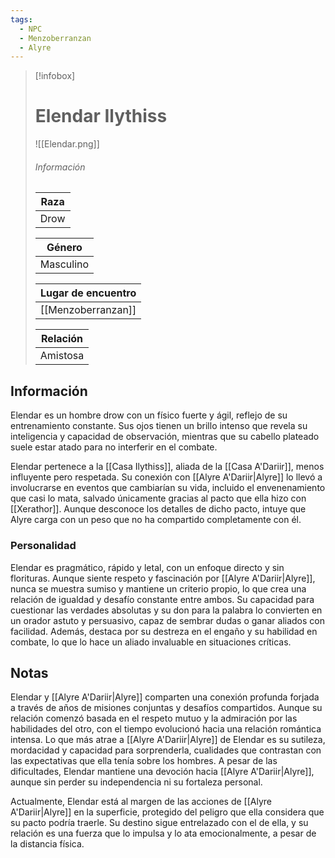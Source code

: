 ```yaml
---
tags:
  - NPC
  - Menzoberranzan
  - Alyre
---
```


> [!infobox]
> # Elendar Ilythiss
> ![[Elendar.png]]
> ###### Información
> | Raza  |
> | ----- |
> |  Drow   |
> 
> | Género  |
> | ----- |
> |  Masculino   |
>
> | Lugar de encuentro |
> | -------------------- | 
> | [[Menzoberranzan]] | 
> 
> | Relación       |
> | ----------------- |
> | Amistosa |

## Información

 Elendar es un hombre drow con un físico fuerte y ágil, reflejo de su entrenamiento constante. Sus ojos tienen un brillo intenso que revela su inteligencia y capacidad de observación, mientras que su cabello plateado suele estar atado para no interferir en el combate.
 
Elendar pertenece a la [[Casa Ilythiss]], aliada de la [[Casa A'Dariir]], menos influyente pero respetada. Su conexión con [[Alyre A'Dariir|Alyre]] lo llevó a involucrarse en eventos que cambiarían su vida, incluido el envenenamiento que casi lo mata, salvado únicamente gracias al pacto que ella hizo con [[Xerathor]]. Aunque desconoce los detalles de dicho pacto, intuye que Alyre carga con un peso que no ha compartido completamente con él.

### Personalidad
Elendar es pragmático, rápido y letal, con un enfoque directo y sin florituras. Aunque siente respeto y fascinación por [[Alyre A'Dariir|Alyre]], nunca se muestra sumiso y mantiene un criterio propio, lo que crea una relación de igualdad y desafío constante entre ambos. Su capacidad para cuestionar las verdades absolutas y su don para la palabra lo convierten en un orador astuto y persuasivo, capaz de sembrar dudas o ganar aliados con facilidad. Además, destaca por su destreza en el engaño y su habilidad en combate, lo que lo hace un aliado invaluable en situaciones críticas.


## Notas

Elendar y [[Alyre A'Dariir|Alyre]] comparten una conexión profunda forjada a través de años de misiones conjuntas y desafíos compartidos. Aunque su relación comenzó basada en el respeto mutuo y la admiración por las habilidades del otro, con el tiempo evolucionó hacia una relación romántica intensa. Lo que más atrae a [[Alyre A'Dariir|Alyre]] de Elendar es su sutileza, mordacidad y capacidad para sorprenderla, cualidades que contrastan con las expectativas que ella tenía sobre los hombres. A pesar de las dificultades, Elendar mantiene una devoción hacia [[Alyre A'Dariir|Alyre]], aunque sin perder su independencia ni su fortaleza personal.

Actualmente, Elendar está al margen de las acciones de [[Alyre A'Dariir|Alyre]] en la superficie, protegido del peligro que ella considera que su pacto podría traerle. Su destino sigue entrelazado con el de ella, y su relación es una fuerza que lo impulsa y lo ata emocionalmente, a pesar de la distancia física.